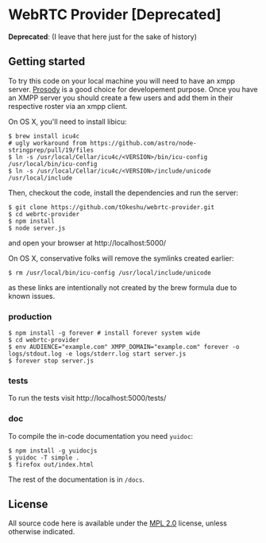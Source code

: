 WebRTC Provider [Deprecated]
===============

**Deprecated**: (I leave that here just for the sake of history)

Getting started
---------------

To try this code on your local machine you will need to have an xmpp
server. [Prosody](http://prosody.im/) is a good choice for
developement purpose. Once you have an XMPP server you should create a
few users and add them in their respective roster via an xmpp client.

On OS X, you'll need to install libicu:

    $ brew install icu4c
    # ugly workaround from https://github.com/astro/node-stringprep/pull/19/files
    $ ln -s /usr/local/Cellar/icu4c/<VERSION>/bin/icu-config /usr/local/bin/icu-config
    $ ln -s /usr/local/Cellar/icu4c/<VERSION>/include/unicode /usr/local/include

Then, checkout the code, install the dependencies and run the server:

    $ git clone https://github.com/tOkeshu/webrtc-provider.git
    $ cd webrtc-provider
    $ npm install
    $ node server.js

and open your browser at http://localhost:5000/

On OS X, conservative folks will remove the symlinks created earlier:

    $ rm /usr/local/bin/icu-config /usr/local/include/unicode

as these links are intentionally not created by the brew formula due to known
issues.

### production

    $ npm install -g forever # install forever system wide
    $ cd webrtc-provider
    $ env AUDIENCE="example.com" XMPP_DOMAIN="example.com" forever -o logs/stdout.log -e logs/stderr.log start server.js
    $ forever stop server.js

### tests

To run the tests visit http://localhost:5000/tests/

### doc

To compile the in-code documentation you need `yuidoc`:

    $ npm install -g yuidocjs
    $ yuidoc -T simple .
    $ firefox out/index.html

The rest of the documentation is in `/docs`.

License
-------

All source code here is available under the
[MPL 2.0](https://mozilla.org/MPL/2.0/) license, unless otherwise
indicated.

